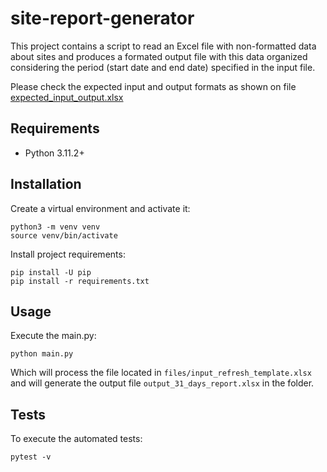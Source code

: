 # site-report-generator
This project contains a script to read an Excel file with non-formatted data about sites
and produces a formated output file with this data organized considering the period
(start date and end date) specified in the input file.

Please check the expected input and output formats as shown on file
[expected_input_output.xlsx](expected_input_output.xlsx)

## Requirements
- Python 3.11.2+

## Installation
Create a virtual environment and activate it:
```commandline
python3 -m venv venv
source venv/bin/activate
```

Install project requirements:
```commandline
pip install -U pip
pip install -r requirements.txt
```

## Usage
Execute the main.py:
```commandline
python main.py
```
Which will process the file located in `files/input_refresh_template.xlsx`
and will generate the output file `output_31_days_report.xlsx` in the folder.

## Tests
To execute the automated tests:
```commandline
pytest -v
```
